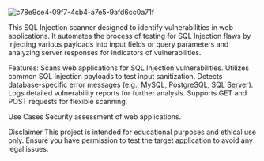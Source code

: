 ![c78e9ce4-09f7-4cb4-a7e5-9afd6cc0a71f](https://github.com/user-attachments/assets/84ec8e37-ccaf-41ee-aac2-79e5cca56ebf)

This SQL Injection scanner designed to identify vulnerabilities in web applications. It automates the process of testing for SQL Injection flaws by injecting various payloads into input fields or query parameters and analyzing server responses for indicators of vulnerabilities.

Features:
Scans web applications for SQL Injection vulnerabilities.
Utilizes common SQL Injection payloads to test input sanitization.
Detects database-specific error messages (e.g., MySQL, PostgreSQL, SQL Server).
Logs detailed vulnerability reports for further analysis.
Supports GET and POST requests for flexible scanning.

Use Cases
Security assessment of web applications.

Disclaimer
This project is intended for educational purposes and ethical use only. Ensure you have permission to test the target application to avoid any legal issues.
